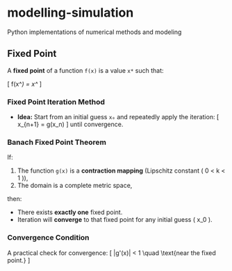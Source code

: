# modelling-simulation
Python implementations of numerical methods and modeling


## Fixed Point

A **fixed point** of a function `f(x)` is a value `x*` such that:

\[
f(x^*) = x^*
\]

### Fixed Point Iteration Method
- **Idea:** Start from an initial guess `x₀` and repeatedly apply the iteration:
\[
x_{n+1} = g(x_n)
\]
until convergence.

### Banach Fixed Point Theorem
If:
1. The function `g(x)` is a **contraction mapping** (Lipschitz constant \( 0 < k < 1 \)),
2. The domain is a complete metric space,

then:
- There exists **exactly one** fixed point.
- Iteration will **converge** to that fixed point for any initial guess \( x_0 \).

### Convergence Condition
A practical check for convergence:
\[
|g'(x)| < 1 \quad \text{near the fixed point.}
\]
